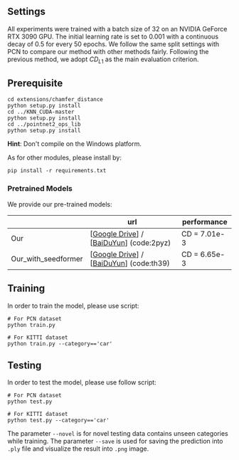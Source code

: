 ## Settings

All experiments were trained with a batch size of 32 on an NVIDIA GeForce RTX 3090 GPU. The initial learning rate is set to 0.001 with a continuous decay of 0.5 for every 50 epochs. We follow the same split settings with PCN to compare our method with other methods fairly. Following the previous method, we adopt $CD_{L1}$ as the main evaluation criterion.

## Prerequisite

```shell
cd extensions/chamfer_distance
python setup.py install
cd ../KNN_CUDA-master
python setup.py install
cd ../pointnet2_ops_lib
python setup.py install
```

**Hint**: Don't compile on the Windows platform.

As for other modules, please install by:

```shell
pip install -r requirements.txt
```

### Pretrained Models

We provide our pre-trained models:

|                     | url                                                          | performance  |
| ------------------- | ------------------------------------------------------------ | ------------ |
| Our                 | [[Google Drive](https://drive.google.com/file/d/1dXb68kOhkrYRJcs-r8deb8T3AijzhXZN/view?usp=drive_link)] / [[BaiDuYun](https://pan.baidu.com/s/1sEYFRo5FOHUi3ij53GKopA?pwd=2pyz )] (code:2pyz) | CD = 7.01e-3 |
| Our_with_seedformer | [[Google Drive](https://drive.google.com/file/d/1iENRIZzh7vO7HYeSFtTx7_pvG38J8y1x/view?usp=drive_link)] / [[BaiDuYun](https://pan.baidu.com/s/1Hkex1_LNHYUN5iQZdvMMuA?pwd=th39 )] (code:th39) | CD = 6.65e-3 |

## Training

In order to train the model, please use script:

```shell
# For PCN dataset
python train.py

# For KITTI dataset
python train.py --category=='car'
```

## Testing

In order to test the model, please use follow script:

```shell
# For PCN dataset
python test.py

# For KITTI dataset
python test.py --category=='car'
```

The parameter `--novel` is for novel testing data contains unseen categories while training. The parameter `--save` is used for saving the prediction into `.ply` file and visualize the result into `.png` image.



